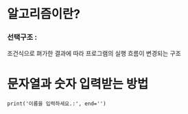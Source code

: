 # 알고리즘이란?
### 선택구조 : 
조건식으로 펴가한 결과에 따라 프로그램의 실행 흐름이 변경되는 구조

# 문자열과 숫자 입력받는 방법
```
print('이름을 입력하세요.:', end='')
```


